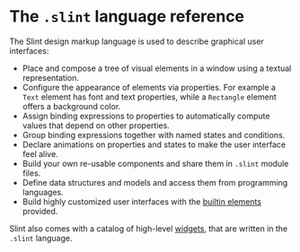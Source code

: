 # The `.slint` language reference

The Slint design markup language is used to describe graphical user interfaces:

-   Place and compose a tree of visual elements in a window using a textual representation.
-   Configure the appearance of elements via properties. For example a `Text` element has font and text
    properties, while a `Rectangle` element offers a background color.
-   Assign binding expressions to properties to automatically compute values that depend on other properties.
-   Group binding expressions together with named states and conditions.
-   Declare animations on properties and states to make the user interface feel alive.
-   Build your own re-usable components and share them in `.slint` module files.
-   Define data structures and models and access them from programming languages.
-   Build highly customized user interfaces with the [builtin elements](builtin_elements.md) provided.

Slint also comes with a catalog of high-level [widgets](widgets.md), that are written in the `.slint`
language.
